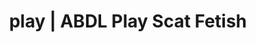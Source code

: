 ---
categories:
- Self-Pleasure
- Roleplay Fantasies
- Spiritual Kink
- Sensual Cosplay
- Gothic Erotica
image: /assets/images/1747714157210.jpg
layout: post
schema:
  description: Premium adult content featuring Scat Fetish, ABDL Play. High-quality
    artwork with provocative themes.
  keywords:
  - ABDL Play
  - Inclusive Desire
  - Lingerie Art
  - Ethical Porn
  - AI Erotica
  - Scat Fetish
  name: 1747714157210 | Scat Fetish ABDL Play
  type: VisualArtwork
seo:
  description: Featured content with sensual ABDL Play, Scat Fetish. HD images available.
  keywords: ABDL Play, Scat Fetish
  og_image: /assets/images/1747714157210.jpg
  schema_type: VisualArtwork
tags:
- '#play'
- Scat Fetish
- ABDL Play
title: play | ABDL Play Scat Fetish
---